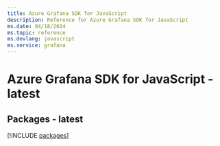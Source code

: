 ```yaml
---
title: Azure Grafana SDK for JavaScript
description: Reference for Azure Grafana SDK for JavaScript
ms.date: 04/18/2024
ms.topic: reference
ms.devlang: javascript
ms.service: grafana
---
```

# Azure Grafana SDK for JavaScript - latest
## Packages - latest
[!INCLUDE [packages](grafana-index.md)]